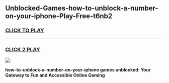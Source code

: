 
## Unblocked-Games-how-to-unblock-a-number-on-your-iphone-Play-Free-t6nb2
<h3>
<a href="https://premium76.site?title=how-to-unblock-a-number-on-your-iphone&ref=20M">CLICK TO PLAY</a></h3>
<hr>

<h3>
<a href="https://premium76.site?title=how-to-unblock-a-number-on-your-iphone&ref=20M">CLICK 2 PLAY</a>
  
</h3>

<a href="https://premium76.site?title=how-to-unblock-a-number-on-your-iphone&ref=19M"><img src="https://clearcache.store/games.png"></a>


**how-to-unblock-a-number-on-your-iphone games unblocked: Your Gateway to Fun and Accessible Online Gaming**
